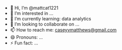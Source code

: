 - 👋 Hi, I’m @mattcat1221
- 👀 I’m interested in ...
- 🌱 I’m currently learning: data analytics 
- 💞️ I’m looking to collaborate on ...
- 📫 How to reach me: caseyvmatthews@gmail.com
- 😄 Pronouns: ...
- ⚡ Fun fact: ...

<!---
mattcat1221/mattcat1221 is a ✨ special ✨ repository because its `README.md` (this file) appears on your GitHub profile.
You can click the Preview link to take a look at your changes.
--->
